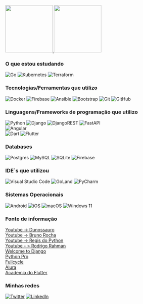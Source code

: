 <div align="left" style="display: inline_block">
  <a href="https://github.com/guilhermecarvalhocarneiro">
  <img height="150em" src="https://github-readme-stats.vercel.app/api?username=guilhermecarvalhocarneiro&show_icons=true&theme=dracula&include_all_commits=true&count_private=true"/>
  <img height="150em" src="https://github-readme-stats.vercel.app/api/top-langs/?username=guilhermecarvalhocarneiro&layout=compact&langs_count=7&theme=dracula"/>
  </a>
</div>
  
### O que estou estudando
![Go](https://img.shields.io/badge/go-%2300ADD8.svg?style=for-the-badge&logo=go&logoColor=white)
![Kubernetes](https://img.shields.io/badge/kubernetes-%23326ce5.svg?style=for-the-badge&logo=kubernetes&logoColor=white)
![Terraform](https://img.shields.io/badge/terraform-%235835CC.svg?style=for-the-badge&logo=terraform&logoColor=white)

### Tecnologias/Ferramentas que utilizo
![Docker](https://img.shields.io/badge/docker-%230db7ed.svg?style=for-the-badge&logo=docker&logoColor=white)
![Firebase](https://img.shields.io/badge/firebase-%23039BE5.svg?style=for-the-badge&logo=firebase)
![Ansible](https://img.shields.io/badge/ansible-%231A1918.svg?style=for-the-badge&logo=ansible&logoColor=white)
![Bootstrap](https://img.shields.io/badge/bootstrap-%23563D7C.svg?style=for-the-badge&logo=bootstrap&logoColor=white)
![Git](https://img.shields.io/badge/git-%23F05033.svg?style=for-the-badge&logo=git&logoColor=white)
![GitHub](https://img.shields.io/badge/github-%23121011.svg?style=for-the-badge&logo=github&logoColor=white)

### Linguagens/Frameworks de programação que utilizo 
![Python](https://img.shields.io/badge/python-3670A0?style=for-the-badge&logo=python&logoColor=ffdd54)
![Django](https://img.shields.io/badge/django-%23092E20.svg?style=for-the-badge&logo=django&logoColor=white)
![DjangoREST](https://img.shields.io/badge/DJANGO-REST-ff1709?style=for-the-badge&logo=django&logoColor=white&color=ff1709&labelColor=gray)
![FastAPI](https://img.shields.io/badge/FastAPI-005571?style=for-the-badge&logo=fastapi)  
![Angular](https://img.shields.io/badge/angular-%23DD0031.svg?style=for-the-badge&logo=angular&logoColor=white)  
![Dart](https://img.shields.io/badge/dart-%230175C2.svg?style=for-the-badge&logo=dart&logoColor=white)
![Flutter](https://img.shields.io/badge/Flutter-%2302569B.svg?style=for-the-badge&logo=Flutter&logoColor=white)

### Databases
![Postgres](https://img.shields.io/badge/postgres-%23316192.svg?style=for-the-badge&logo=postgresql&logoColor=white)
![MySQL](https://img.shields.io/badge/mysql-%2300f.svg?style=for-the-badge&logo=mysql&logoColor=white)
![SQLite](https://img.shields.io/badge/sqlite-%2307405e.svg?style=for-the-badge&logo=sqlite&logoColor=white)
![Firebase](https://img.shields.io/badge/Firebase-039BE5?style=for-the-badge&logo=Firebase&logoColor=white)
  
### IDE´s que utilizou
![Visual Studio Code](https://img.shields.io/badge/Visual%20Studio%20Code-0078d7.svg?style=for-the-badge&logo=visual-studio-code&logoColor=white)
![GoLand](https://img.shields.io/badge/GoLand-0f0f0f?&style=for-the-badge&logo=goland&logoColor=white)
![PyCharm](https://img.shields.io/badge/pycharm-143?style=for-the-badge&logo=pycharm&logoColor=black&color=black&labelColor=green)

### Sistemas Operacionais
![Android](https://img.shields.io/badge/Android-3DDC84?style=for-the-badge&logo=android&logoColor=white)
![iOS](https://img.shields.io/badge/iOS-000000?style=for-the-badge&logo=ios&logoColor=white)
![macOS](https://img.shields.io/badge/mac%20os-000000?style=for-the-badge&logo=macos&logoColor=F0F0F0)
![Windows 11](https://img.shields.io/badge/Windows%2011-%230079d5.svg?style=for-the-badge&logo=Windows%2011&logoColor=white)
  
### Fonte de informação 
[Youtube -> Dunossauro](https://www.youtube.com/@Dunossauro)  
[Youtube -> Bruno Rocha](https://www.youtube.com/@rochacbruno)  
[Youtube -> Regis do Python](https://www.youtube.com/@RegisdoPython)  
[Youtube - > Rodrigo Rahman](https://www.youtube.com/@rodrigorahman)  
[Welcome to Django](https://henriquebastos.net/produtos/welcome-to-the-django/em-breve/)  
[Python Pro](https://pythonpro.com.br/)  
[Fullcycle](https://fullcycle.com.br/)  
[Alura](https://www.alura.com.br/)  
[Academia do Flutter](https://instituto.academiadoflutter.com.br)
  
### Minhas redes
[![Twitter](https://img.shields.io/badge/Twitter-%231DA1F2.svg?style=for-the-badge&logo=Twitter&logoColor=white)](https://twitter.com/GCarneiro)
[![LinkedIn](https://img.shields.io/badge/linkedin-%230077B5.svg?style=for-the-badge&logo=linkedin&logoColor=white)](https://www.linkedin.com/in/guilhermecarvalho/)
